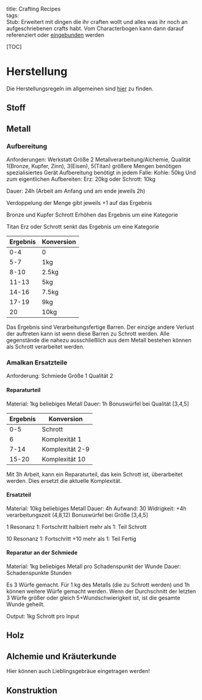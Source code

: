 title: Crafting Recipes  
tags:   
Stub: 
Erweitert mit dingen die ihr craften wollt und alles was ihr noch an aufgeschriebenen crafts habt. Vom Characterbogen kann dann darauf referenziert oder [eingebunden](conventions) werden

[TOC]

# Herstellung
Die Herstellungsregeln im allgemeinen sind [hier](artificing) zu finden.

## Stoff

## Metall

### Aufbereitung
Anforderungen:
Werkstatt Größe 2 Metallverarbeitung/Alchemie, Qualität 1(Bronze, Kupfer, Zinn), 3(Eisen), 5(Titan)
größere Mengen benötigen spezialisiertes Gerät
Aufbereitung benötigt in jedem Falle:
Kohle: 50kg
Und zum eigentlichen Aufbereiten:
Erz: 20kg
oder
Schrott: 10kg

Dauer: 24h (Arbeit am Anfang und am ende jeweils 2h)

Verdoppelung der Menge gibt jeweils +1 auf das Ergebnis

Bronze und Kupfer Schrott Erhöhen das Ergebnis um eine Kategorie

Titan Erz oder Schrott senkt das Ergebnis um eine Kategorie

|Ergebnis | Konversion |
|-|-|
|0-4|0|
|5-7|1kg|
|8-10|2.5kg|
|11-13|5kg|
|14-16|7.5kg|
|17-19|9kg|
|20|10kg|

Das Ergebnis sind Verarbeitungsfertige Barren. Der einzige andere Verlust der auftreten kann ist wenn diese Barren zu Schrott werden. Alle gegenstände die nahezu ausschließlich aus dem Metall bestehen können als Schrott verarbeitet werden. 

### Amalkan Ersatzteile
Anforderung: Schmiede Größe 1 Qualität 2


#### Reparaturteil
Material: 1kg beliebiges Metall 
Dauer: 1h
Bonuswürfel bei Qualität [3,4,5]

|Ergebnis | Konversion |
|-|-|
|0-5|Schrott|
|6|Komplexität 1|
|7-14| Komplexität 2-9|
|15-20|Komplexität 10|

Mit 3h Arbeit, kann ein Reparaturteil, das kein Schrott ist, überarbeitet werden. Dies ersetzt die aktuelle Komplexität.

#### Ersatzteil
Material: 10kg beliebiges Metall
Dauer: 4h
Aufwand: 30
Widrigkeit: +4h verarbeitungszeit (4,8,12)
Bonuswürfel bei Größe [3,4,5]

1 Resonanz 1: Fortschritt halbiert
mehr als 1: Teil Schrott

10 Resonanz 1: Fortschritt +10
mehr als 1: Teil Fertig

#### Reparatur an der Schmiede
Material: 1kg beliebiges Metall pro Schadenspunkt der Wunde
Dauer: Schadenspunkte Stunden 

Es 3 Würfe gemacht. Für 1 kg des Metalls (die zu Schrott werden) und 1h können weitere Würfe gemacht werden.
Wenn der Durchschnitt der letzten 3 Würfe größer oder gleich 5+Wundschwierigkeit ist, ist die gesamte Wunde geheilt. 

Output: 1kg Schrott pro Input

## Holz

## Alchemie und Kräuterkunde
Hier können auch Lieblingsgebräue eingetragen werden!

## Konstruktion